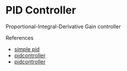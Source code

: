 # PID Controller
Proportional-Integral-Derivative Gain controller

References
- [simple pid](https://github.com/m-lundberg/simple-pid)
- [pidcontroller](https://github.com/simondlevy/pidcontroller)
- [pidcontroller](https://github.com/korfuri/PIDController/blob/master/pidcontroller.py)
